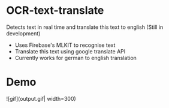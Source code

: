 # OCR-text-translate
Detects text in real time and translate this text to english
(Still in development)

- Uses Firebase's MLKIT to recognise text 
- Translate this text using google translate API
- Currently works for german to english translation

# Demo
![gif](output.gif| width=300)
